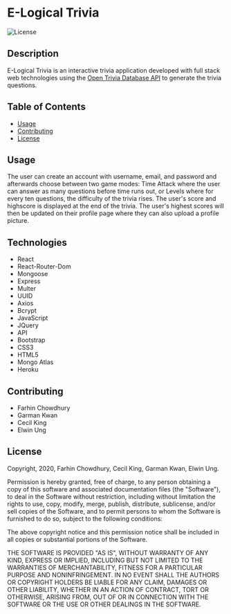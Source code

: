 # E-Logical Trivia
![License](https://img.shields.io/badge/license-GPLv3-blue.svg "License Badge")
## Description
E-Logical Trivia is an interactive trivia application developed with full stack web technologies using the [Open Trivia Database API](https://opentdb.com/) to generate the trivia questions.

## Table of Contents
- [Usage](#usage)
- [Contributing](#Contributing)
- [License](#license)

## Usage
The user can create an account with username, email, and password and afterwards choose between two game modes: Time Attack where the user can answer as many questions before time runs out, or Levels where for every ten questions, the difficulty of the trivia rises. The user's score and highscore is displayed at the end of the trivia. The user's highest scores will then be updated on their profile page where they can also upload a profile picture. 

## Technologies
* React
* React-Router-Dom
* Mongoose
* Express
* Multer
* UUID
* Axios
* Bcrypt
* JavaScript
* JQuery
* API
* Bootstrap
* CSS3
* HTML5
* Mongo Atlas
* Heroku

## Contributing

* Farhin Chowdhury
* Garman Kwan
* Cecil King
* Elwin Ung

## License
Copyright, 2020, Farhin Chowdhury, Cecil King, Garman Kwan, Elwin Ung.

Permission is hereby granted, free of charge, to any person obtaining a copy of this software and associated documentation files (the "Software"), to deal in the Software without restriction, including without limitation the rights to use, copy, modify, merge, publish, distribute, sublicense, and/or sell copies of the Software, and to permit persons to whom the Software is furnished to do so, subject to the following conditions:

The above copyright notice and this permission notice shall be included in all copies or substantial portions of the Software.

THE SOFTWARE IS PROVIDED "AS IS", WITHOUT WARRANTY OF ANY KIND, EXPRESS OR IMPLIED, INCLUDING BUT NOT LIMITED TO THE WARRANTIES OF MERCHANTABILITY, FITNESS FOR A PARTICULAR PURPOSE AND NONINFRINGEMENT. IN NO EVENT SHALL THE AUTHORS OR COPYRIGHT HOLDERS BE LIABLE FOR ANY CLAIM, DAMAGES OR OTHER LIABILITY, WHETHER IN AN ACTION OF CONTRACT, TORT OR OTHERWISE, ARISING FROM, OUT OF OR IN CONNECTION WITH THE SOFTWARE OR THE USE OR OTHER DEALINGS IN THE SOFTWARE.

